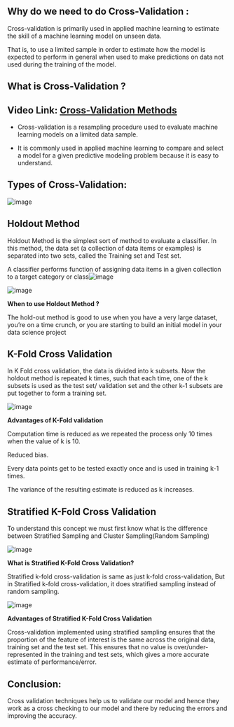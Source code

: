 ## Why do we need to do  Cross-Validation : 

Cross-validation is primarily used in applied machine learning to estimate the skill of a machine learning model on unseen data.

That is, to use a limited sample in order to estimate how the model is expected to perform in general when used to make predictions on data not used during the training of the model.

## What is Cross-Validation ?

## Video Link: [Cross-Validation Methods](https://drive.google.com/file/d/1ToZRdKyO996QKVOZ9wQIUGpJgLRlTgYe/view?usp=sharing)

- Cross-validation is a resampling procedure used to evaluate machine learning models on a limited data sample.

- It is commonly used in applied machine learning to compare and select a model for a given predictive modeling problem because it is easy to understand.

## Types of Cross-Validation:

![image](https://user-images.githubusercontent.com/63282184/134794417-cbb9b4af-6590-4fbd-ab76-496eb2e349a7.png)


## Holdout Method

Holdout Method is the simplest sort of method to evaluate a classifier. In this method, the data set (a collection of data items or examples) is separated into two sets, called the Training set and Test set. 

A classifier performs function of assigning data items in a given collection to a target category or class![image](https://user-images.githubusercontent.com/63282184/134794430-b96190e1-6a94-45e6-9d93-64ec5372c011.png)

![image](https://user-images.githubusercontent.com/63282184/134794434-1777bfad-fa3b-469e-aab5-93beda295bc6.png)

**When to use Holdout Method ?**

The hold-out method is good to use when you have a very large dataset, you’re on a time crunch, or you are starting to build an initial model in your data science project

## K-Fold Cross Validation

In K Fold cross validation, the data is divided into k subsets. Now the holdout method is repeated k times, such that each time, one of the k subsets is used as the test set/ validation set and the other k-1 subsets are put together to form a training set.


![image](https://user-images.githubusercontent.com/63282184/134794476-2785e27d-fedd-4c7e-96a7-b5a2df3c4c0a.png)


**Advantages of K-Fold validation**

Computation time is reduced as we repeated the process only 10 times when the value of k is 10.

Reduced bias.

Every data points get to be tested exactly once and is used in training k-1 times.

The variance of the resulting estimate is reduced as k increases.

## Stratified K-Fold Cross Validation

To understand this concept we must first know what is the difference between Stratified Sampling and Cluster Sampling(Random Sampling)

![image](https://user-images.githubusercontent.com/63282184/134794511-a438bad8-f662-47e4-8885-c6444195bb4e.png)


**What is Stratified K-Fold Cross Validation?** 

Stratified k-fold cross-validation is same as just k-fold cross-validation, But in Stratified k-fold cross-validation, it does stratified sampling instead of random sampling.

![image](https://user-images.githubusercontent.com/63282184/134794532-b0bdbf56-32a3-49e0-bff0-f6f5ef32cec6.png)


**Advantages of Stratified K-Fold Cross Validation**

Cross-validation implemented using stratified sampling ensures that the proportion of the feature of interest is the same across the original data, training set and the test set. This ensures that no value is over/under-represented in the training and test sets, which gives a more accurate estimate of performance/error.


## Conclusion:

Cross validation techniques help us to validate our model and hence they work as a cross checking to our model and there by reducing the errors and improving the accuracy.






